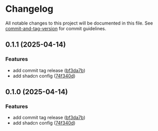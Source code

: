 # Changelog

All notable changes to this project will be documented in this file. See [commit-and-tag-version](https://github.com/absolute-version/commit-and-tag-version) for commit guidelines.

## 0.1.1 (2025-04-14)

### Features

- add commit tag release ([bf3da7b](https://github.com/hugocruzlfc/nextjs-perfect-base-template/commit/bf3da7baf956127ef05e3f626a920f09c9515aea))
- add shadcn config ([74f340d](https://github.com/hugocruzlfc/nextjs-perfect-base-template/commit/74f340dc7ae4e4a3cbd671e67b5a8aab68618862))

## 0.1.0 (2025-04-14)

### Features

- add commit tag release ([bf3da7b](https://github.com/hugocruzlfc/nextjs-perfect-base-template/commit/bf3da7baf956127ef05e3f626a920f09c9515aea))
- add shadcn config ([74f340d](https://github.com/hugocruzlfc/nextjs-perfect-base-template/commit/74f340dc7ae4e4a3cbd671e67b5a8aab68618862))
